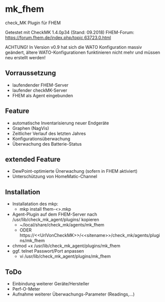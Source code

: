# mk_fhem

check_MK Plugin für FHEM

Getestet mit CheckMK 1.4.0p34 (Stand: 09.2018)
FHEM-Forum: https://forum.fhem.de/index.php/topic,63723.0.html

ACHTUNG! In Version v0.9 hat sich die WATO Konfiguration massiv geändert, ältere WATO-Konfigurationen funktinieren nicht mehr und müssen neu erstellt werden!

## Vorraussetzung
* laufendender FHEM-Server
* laufender checkMK-Server
* FHEM als Agent eingebunden

## Feature
* automatische Inventarisierung neuer Endgeräte
* Graphen (NagVis)
* Zeitlicher Verlauf des letzten Jahres
* Konfigurationsüberwachung
* Überwachung des Batterie-Status

## extended Feature
* DewPoint-optimierte Ünerwachung (sofern in FHEM aktiviert)
* Unterschützung von HomeMatic-Channel

## Installation
* Installatation des mkp:
  * mkp install fhem-<<version>>.mkp
* Agent-Plugin auf dem FHEM-Server nach /usr/lib/check_mk_agent/plugins/ kopieren
  * ~/local/share/check_mk/agents/mk_fhem 
  * ODER https://\<\<UrlVonCheckMK\>\>/\<\<sitename\>\>/check_mk/agents/plugins/mk_fhem
* chmod +x /usr/lib/check_mk_agent/plugins/mk_fhem
* ggf. telnet Passwort/Port anpassen
  * vi /usr/lib/check_mk_agent/plugins/mk_fhem

## ToDo
* Einbindung weiterer Geräte/Hersteller
* Perf-O-Meter
* Aufnahme weiterer Überwachungs-Parameter (Readings,...)
